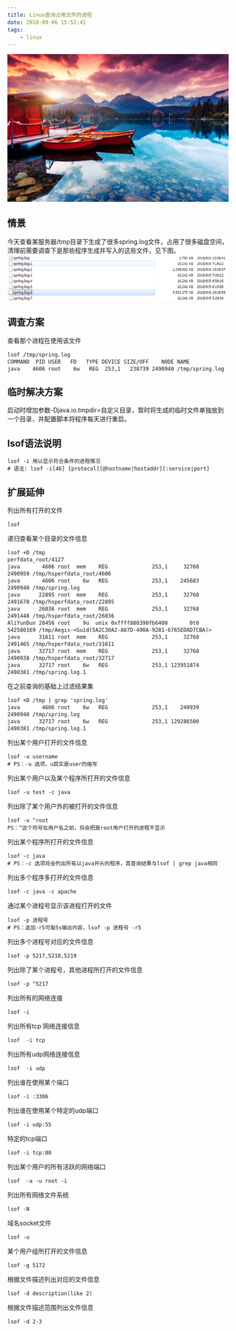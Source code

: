 ```yaml
---
title: Linux查询占用文件的进程
date: 2018-09-06 15:52:41
tags:
    - linux
---
```

![homePage](/upload/homePage/20180906170335.jpg)
<!--more-->
## 情景
今天查看某服务器/tmp目录下生成了很多spring.log文件，占用了很多磁盘空间，清理前需要调查下是那些程序生成并写入的这些文件，见下图。
![Linux查询占用文件的进程_1](/upload/Linux查询占用文件的进程/Linux查询占用文件的进程_1.png)

## 调查方案
查看那个进程在使用该文件
```
lsof /tmp/spring.log
COMMAND  PID USER   FD   TYPE DEVICE SIZE/OFF    NODE NAME
java    4606 root    6w   REG  253,1   238739 2490940 /tmp/spring.log
```

## 临时解决方案
启动时增加参数-Djava.io.tmpdir=自定义目录，暂时将生成的临时文件单独放到一个目录，并配置脚本将程序每天进行重启。

## lsof语法说明
```
lsof -i 用以显示符合条件的进程情况
# 语法: lsof -i[46] [protocol][@hostname|hostaddr][:service|port]
```

## 扩展延伸
列出所有打开的文件
```
lsof
```

递归查看某个目录的文件信息
```
lsof +D /tmp
perfdata_root/4127
java       4606 root  mem    REG              253,1     32768   2490959 /tmp/hsperfdata_root/4606
java       4606 root    6w   REG              253,1    245683   2490940 /tmp/spring.log
java      22895 root  mem    REG              253,1     32768   2491670 /tmp/hsperfdata_root/22895
java      26036 root  mem    REG              253,1     32768   2491448 /tmp/hsperfdata_root/26036
AliYunDun 28456 root    9u  unix 0xffff880390fb6400       0t0 542580169 /tmp/Aegis-<Guid(5A2C30A2-A87D-490A-9281-6765EDAD7CBA)>
java      31611 root  mem    REG              253,1     32768   2491465 /tmp/hsperfdata_root/31611
java      32717 root  mem    REG              253,1     32768   2490938 /tmp/hsperfdata_root/32717
java      32717 root    6w   REG              253,1 123951874   2490381 /tmp/spring.log.1
```

在之前查询的基础上过滤结果集
```
lsof +D /tmp | grep 'spring.log'
java       4606 root    6w   REG              253,1    249939   2490940 /tmp/spring.log
java      32717 root    6w   REG              253,1 129286500   2490381 /tmp/spring.log.1
```

列出某个用户打开的文件信息
```
lsof -u username
# PS：-u 选项，u其实是user的缩写
```

列出某个用户以及某个程序所打开的文件信息
```
lsof -u test -c java
```

列出除了某个用户外的被打开的文件信息
```
lsof -u ^root
PS：^这个符号在用户名之前，将会把是root用户打开的进程不显示
```

列出某个程序所打开的文件信息
```
lsof -c java
# PS：-c 选项将会列出所有以java开头的程序，其查询结果与lsof | grep java相同
```

列出多个程序多打开的文件信息
```
lsof -c java -c apache
```

通过某个进程号显示该进程打开的文件
```
lsof -p 进程号
# PS：追加-r5可每5s输出内容，lsof -p 进程号 -r5 
```

列出多个进程号对应的文件信息
```
lsof -p 5217,5218,5219
```

列出除了某个进程号，其他进程所打开的文件信息
```
lsof -p ^5217
```

列出所有的网络连接
```
lsof -i
```

列出所有tcp 网络连接信息
```
lsof  -i tcp
```

列出所有udp网络连接信息
```
lsof  -i udp
```

列出谁在使用某个端口
```
lsof -i :3306
```

列出谁在使用某个特定的udp端口
```
lsof -i udp:55
```

特定的tcp端口
```
lsof -i tcp:80
```

列出某个用户的所有活跃的网络端口
```
lsof  -a -u root -i
```

列出所有网络文件系统
```
lsof -N
```

域名socket文件
```
lsof -u
```

某个用户组所打开的文件信息
```
lsof -g 5172
```

根据文件描述列出对应的文件信息
```
lsof -d description(like 2)
```

根据文件描述范围列出文件信息
```
lsof -d 2-3
```
